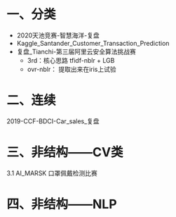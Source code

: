 # 一、分类
- 2020天池竞赛-智慧海洋-复盘    
- Kaggle_Santander_Customer_Transaction_Prediction  
- 复盘_Tianchi-第三届阿里云安全算法挑战赛
  - 3rd：核心思路 tfidf-nblr + LGB 
  - ovr-nblr： 提取出来在iris上试验

# 二、连续
2019-CCF-BDCI-Car_sales_复盘


# 三、非结构——CV类
3.1  AI_MARSK 口罩佩戴检测比赛


# 四、非结构——NLP
